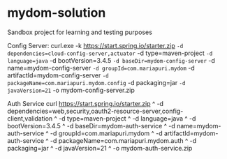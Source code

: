 # mydom-solution
Sandbox project for learning and testing purposes

Config Server:
curl.exe -k https://start.spring.io/starter.zip `
  -d dependencies=cloud-config-server,actuator `
  -d type=maven-project `
  -d language=java `
  -d bootVersion=3.4.5 `
  -d baseDir=mydom-config-server `
  -d name=mydom-config-server `
  -d groupId=com.mariapuri.mydom `
  -d artifactId=mydom-config-server `
  -d packageName=com.mariapuri.mydom.config `
  -d packaging=jar `
  -d javaVersion=21 `
  -o mydom-config-server.zip


Auth Service
curl https://start.spring.io/starter.zip ^
  -d dependencies=web,security,oauth2-resource-server,config-client,validation ^
  -d type=maven-project ^
  -d language=java ^
  -d bootVersion=3.4.5 ^
  -d baseDir=mydom-auth-service ^
  -d name=mydom-auth-service ^
  -d groupId=com.mariapuri.mydom ^
  -d artifactId=mydom-auth-service ^
  -d packageName=com.mariapuri.mydom.auth ^
  -d packaging=jar ^
  -d javaVersion=21 ^
  -o mydom-auth-service.zip
